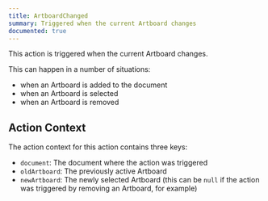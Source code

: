 ```yaml
---
title: ArtboardChanged
summary: Triggered when the current Artboard changes
documented: true
---
```


This action is triggered when the current Artboard changes.

This can happen in a number of situations:

- when an Artboard is added to the document
- when an Artboard is selected
- when an Artboard is removed

## Action Context

The action context for this action contains three keys:

- `document`: The document where the action was triggered
- `oldArtboard`: The previously active Artboard
- `newArtboard`: The newly selected Artboard (this can be `null` if the action was triggered by removing an Artboard, for example)